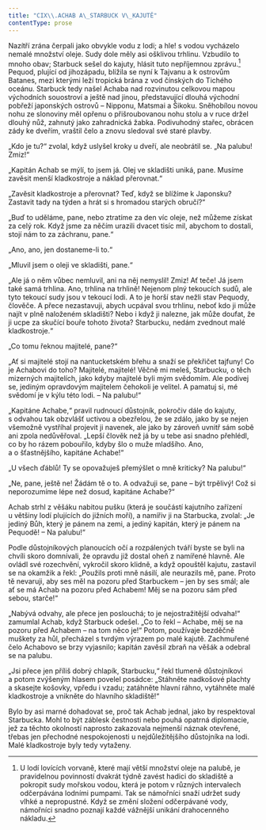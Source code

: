 ```yaml
---
title: "CIX\\.ACHAB A\_STARBUCK V\_KAJUTĚ"
contentType: prose
---
```


  

Nazítří zrána čerpali jako obvykle vodu z lodi; a hle! s vodou vycházelo nemalé množství oleje. Sudy dole měly asi ošklivou trhlinu. Vzbudilo to mnoho obav; Starbuck sešel do kajuty, hlásit tuto nepříjemnou zprávu.[^21] Pequod, plující od jihozápadu, blížila se nyní k Tajvanu a k ostrovům Batanes, mezi kterými leží tropická brána z vod čínských do Tichého oceánu. Starbuck tedy našel Achaba nad rozvinutou celkovou mapou východních souostroví a ještě nad jinou, představující dlouhá východní pobřeží japonských ostrovů – Nipponu, Matsmai a Šikoku. Sněhobílou novou nohu ze slonoviny měl opřenu o přišroubovanou nohu stolu a v ruce držel dlouhý nůž, zahnutý jako zahradnická žabka. Podivuhodný stařec, obrácen zády ke dveřím, vraštil čelo a znovu sledoval své staré plavby.

„Kdo je tu?“ zvolal, když uslyšel kroky u dveří, ale neobrátil se. „Na palubu! Zmiz!“

„Kapitán Achab se mýlí, to jsem já. Olej ve skladišti uniká, pane. Musíme zavěsit menší kladkostroje a náklad přerovnat.“

„Zavěsit kladkostroje a přerovnat? Teď, když se blížíme k Japonsku? Zastavit tady na týden a hrát si s hromadou starých ob­ručí?“

„Buď to uděláme, pane, nebo ztratíme za den víc oleje, než můžeme získat za celý rok. Když jsme za něčím urazili dvacet tisíc mil, abychom to dostali, stojí nám to za záchranu, pane.“

„Ano, ano, jen dostaneme-li to.“

„Mluvil jsem o oleji ve skladišti, pane.“

„Ale já o něm vůbec nemluvil, ani na něj nemyslil! Zmiz! Ať teče! Já jsem také samá trhlina. Ano, trhlina na trhlině! Nejenom plný tekoucích sudů, ale tyto tekoucí sudy jsou v tekoucí lodi. A to je horší stav nežli stav Pequody, člověče. A přece nezastavuji, abych ucpával svou trhlinu, neboť kdo ji může najít v plně naloženém skladišti? Nebo i když ji nalezne, jak může doufat, že ji ucpe za skučící bouře tohoto života? Starbucku, nedám zvednout malé kladkostroje.“

„Co tomu řeknou majitelé, pane?“

„Ať si majitelé stojí na nantucketském břehu a snaží se překřičet tajfuny! Co je Achabovi do toho? Majitelé, majitelé! Věčně mi meleš, Starbucku, o těch mizerných majitelích, jako kdyby majitelé byli mým svědomím. Ale podívej se, jediným opravdovým majitelem čehokoli je velitel. A pamatuj si, mé svědomí je v kýlu této lodi. – Na palubu!“

„Kapitáne Achabe,“ pravil rudnoucí důstojník, pokročiv dále do kajuty, s odvahou tak obzvlášť uctivou a obezřelou, že se zdálo, jako by se nejen všemožně vystříhal projevit ji navenek, ale jako by zároveň uvnitř sám sobě ani zpola nedůvěřoval. „Lepší člověk než já by u tebe asi snadno přehlédl, co by ho rázem pobouřilo, kdyby šlo o muže mladšího. Ano, a o šťastnějšího, kapitáne Achabe!“

„U všech ďáblů! Ty se opovažuješ přemýšlet o mně kriticky? Na palubu!“

„Ne, pane, ještě ne! Žádám tě o to. A odvažuji se, pane – být trpělivý! Což si neporozumíme lépe než dosud, kapitáne Achabe?“

Achab strhl z věšáku nabitou pušku (která je součástí kajutního zařízení u většiny lodí plujících do jižních moří), a namířiv ji na Starbucka, zvolal: „Je jediný Bůh, který je pánem na zemi, a jediný kapitán, který je pánem na Pequodě! – Na palubu!“

Podle důstojníkových planoucích očí a rozpálených tváří byste se byli na chvíli skoro domnívali, že opravdu již dostal oheň z namířené hlavně. Ale ovládl své rozechvění, vykročil skoro klidně, a když opouštěl kajutu, zastavil se na okamžik a řekl: „Použils proti mně násilí, ale neurazils mě, pane. Proto tě nevaruji, aby ses měl na pozoru před Starbuckem – jen by ses smál; ale ať se má Achab na pozoru před Achabem! Měj se na pozoru sám před sebou, starče!“

„Nabývá odvahy, ale přece jen poslouchá; to je nejostražitější odvaha!“ zamumlal Achab, když Starbuck odešel. „Co to řekl – Achabe, měj se na pozoru před Achabem – na tom něco je!“ Potom, používaje bezděčně muškety za hůl, přecházel s tvrdým výrazem po malé kajutě. Zachmuřené čelo Achabovo se brzy vyjasnilo; kapitán zavěsil zbraň na věšák a odebral se na palubu.

„Jsi přece jen příliš dobrý chlapík, Starbucku,“ řekl tlumeně důstojníkovi a potom zvýšeným hlasem povelel posádce: „Stáhněte nadkošové plachty a skasejte košovky, vpředu i vzadu; zatáhněte hlavní ráhno, vytáhněte malé kladkostroje a vnikněte do hlavního skladiště!“

Bylo by asi marné dohadovat se, proč tak Achab jednal, jako by respektoval Starbucka. Mohl to být záblesk čestnosti nebo pouhá opatrná diplomacie, jež za těchto okolností naprosto zakazovala nejmenší náznak otevřené, třebas jen přechodné nespokojenosti u nejdůležitějšího důstojníka na lodi. Malé kladkostroje byly tedy vytaženy.

[^21]: U lodí lovících vorvaně, které mají větší množství oleje na palubě, je pravidelnou povinností dvakrát týdně zavést hadici do skladiště a pokropit sudy mořskou vodou, která je potom v různých intervalech odčerpávána lodními pumpami. Tak se námořníci snaží udržet sudy vlhké a nepropustné. Když se změní složení odčerpávané vody, námořníci snadno poznají každé vážnější unikání drahocenného nákladu.
